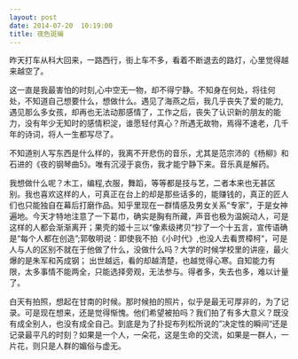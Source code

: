 ```yaml
---
layout: post
date: 2014-07-20  10:19:00
title: 夜色斑斓
---
```


<p>
昨天打车从科大回来，一路西行，街上车不多，看着不断退去的路灯，心里觉得越来越空了。

这一直是我最害怕的时刻,心中空无一物，却不得宁静。不知身在何处，将往何处，不知道自己想要什么，想做什么。遇见了海燕之后，我几乎丧失了爱的能力,遇见那么多女孩，却再也无法动那感情了，工作之后，丧失了认识新的朋友的能力，没有年少无知时的感情积淀，谁愿轻付真心？所遇无故物，焉得不速老，几千年的诗词，将人一生都写尽了。

<!--more-->
不知道别人写东西是什么样的，我离不开悲伤的音乐，尤其是范宗沛的《杨柳》和石进的《夜的钢琴曲5》。唯有沉浸于哀伤，我才能宁静下来。音乐真是解药。

我想做什么呢？木工，编程,衣服，舞蹈，等等都是技与艺，二者本来也无甚区别。我也喜欢这样的人，可真正在台上的却是那些话多的，能赚钱的，真正的匠人们也只能独自在幕后打磨作品。知乎里现在一群情感及男女关系“专家”，于是女神遍地。今天才特地注意了一下葛巾，确实是胸有所藏，声音也极为温婉动人，可是这样的人都会渐渐离开；果壳的姬十三以“像素级拷贝“抄了一个十五言，宣传语确是“每个人都在创造”;郭敬明说：即使我不拍《小时代》,也没人去看贾樟柯“，可是人与人的区别不就在于他做了什么，没做什么吗？大学的时候学校里的讲座，最火爆的是朱军和芮成钢；
出世越远，看的却越清楚，也越觉得心寒。自知能力有限，太多事情不能两全，只能选择旁观，无法参与。得者多，失去也多，难以计量了。

白天有拍照，想起在甘南的时候。那时候拍的照片，似乎是最无可厚非的，为了记录。可是现在想来，还是觉得惭愧。他们希望被拍吗？我们拍了有多大意义？既没有成全别人，也没有成全自己。到底是为了扑捉布列松所说的”决定性的瞬间“还是记录最平凡的时刻？如果是一个人，一朵花，这是生命的交流，如果是一群人，一片花，则只是人群的媚俗与虚无。

</p>
